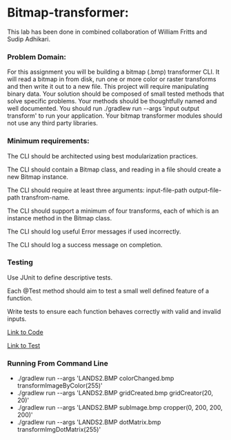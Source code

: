 # Bitmap-transformer:

This lab has been done in combined collaboration of William Fritts and Sudip Adhikari.

### Problem Domain: 
For this assignment you will be building a bitmap (.bmp) transformer CLI. It will read a bitmap in from disk, run one or more color or raster transforms and then write it out to a new file. This project will require manipulating binary data. Your solution should be composed of small tested methods that solve specific problems. Your methods should be thoughtfully named and well documented. You should run ./gradlew run --args 'input output transform' to run your application. Your bitmap transformer modules should not use any third party libraries.

### Minimum requirements:
The CLI should be architected using best modularization practices.

The CLI should contain a Bitmap class, and reading in a file should create a new Bitmap instance.

The CLI should require at least three arguments: input-file-path output-file-path transfrom-name.

The CLI should support a minimum of four transforms, each of which is an instance method in the Bitmap class.

The CLI should log useful Error messages if used incorrectly.

The CLI should log a success message on completion.

### Testing
Use JUnit to define descriptive tests.

Each @Test method should aim to test a small well defined feature of a function.

Write tests to ensure each function behaves correctly with valid and invalid inputs.


[Link to Code](https://github.com/sadhikari07/bitmap-transformer-/blob/master/src/main/java/bitmap/transformer/App.java)

[Link to Test](https://github.com/sadhikari07/bitmap-transformer-/blob/master/src/test/java/bitmap/transformer/AppTest.java)


### Running From Command Line

- ./gradlew run --args 'LANDS2.BMP colorChanged.bmp transformImageByColor(255)'
- ./gradlew run --args 'LANDS2.BMP gridCreated.bmp gridCreator(20, 20)'
- ./gradlew run --args 'LANDS2.BMP subImage.bmp cropper(0, 200, 200, 200)'
- ./gradlew run --args 'LANDS2.BMP dotMatrix.bmp transformImgDotMatrix(255)'

